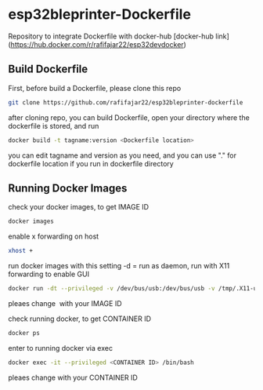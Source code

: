 # esp32bleprinter-Dockerfile
Repository to integrate Dockerfile with docker-hub 
[docker-hub link]
(https://hub.docker.com/r/rafifajar22/esp32devdocker)

## Build Dockerfile
First, before build a Dockerfile, please clone this repo

```bash
git clone https://github.com/rafifajar22/esp32bleprinter-dockerfile
```
after cloning repo, you can build Dockerfile, open your directory where the dockerfile is stored, and run

```bash
docker build -t tagname:version <Dockerfile location>
```
you can edit tagname and version as you need, and you can use "." for dockerfile location if you run in dockerfile directory

## Running Docker Images

check your docker images, to get IMAGE ID

```bash
docker images
```

enable x forwarding on host

```bash
xhost +
```

run docker images with this setting -d = run as daemon, run with X11 forwarding to enable GUI

```bash
docker run -dt --privileged -v /dev/bus/usb:/dev/bus/usb -v /tmp/.X11-unix:/tmp/.X11-unix --rm -e DISPLAY=$DISPLAY  <IMAGE ID>
```

pleaes change <IMAGE ID> with your IMAGE ID
  
check running docker, to get CONTAINER ID

```bash
docker ps
```

enter to running docker via exec

```bash
docker exec -it --privileged <CONTAINER ID> /bin/bash
```

pleaes change <CONTAINER ID> with your CONTAINER ID
